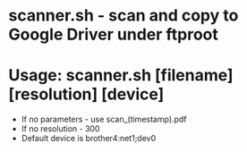 # scanner.sh - scan and copy to Google Driver under ftproot
# Usage: scanner.sh [filename] [resolution] [device]
* If no parameters - use scan_(timestamp).pdf
* If no resolution - 300
* Default device is brother4:net1;dev0

